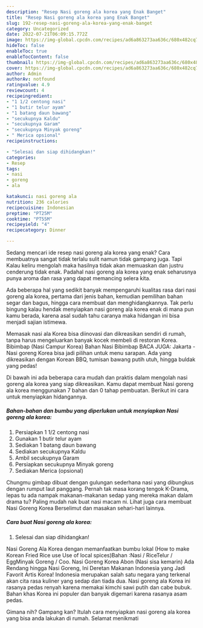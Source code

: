 ```yaml
---
description: "Resep Nasi goreng ala korea yang Enak Banget"
title: "Resep Nasi goreng ala korea yang Enak Banget"
slug: 192-resep-nasi-goreng-ala-korea-yang-enak-banget
category: Uncategorized
date: 2022-07-21T06:09:15.772Z
image: https://img-global.cpcdn.com/recipes/ad6a863273aa636c/680x482cq70/nasi-goreng-ala-korea-foto-resep-utama.jpg
hideToc: false
enableToc: true
enableTocContent: false
thumbnail: https://img-global.cpcdn.com/recipes/ad6a863273aa636c/680x482cq70/nasi-goreng-ala-korea-foto-resep-utama.jpg
cover: https://img-global.cpcdn.com/recipes/ad6a863273aa636c/680x482cq70/nasi-goreng-ala-korea-foto-resep-utama.jpg
author: Admin
authorAv: notfound
ratingvalue: 4.9
reviewcount: 4
recipeingredient:
- "1 1/2 centong nasi"
- "1 butir telur ayam"
- "1 batang daun bawang"
- "secukupnya Kaldu"
- "secukupnya Garam"
- "secukupnya Minyak goreng"
- " Merica opsional"
recipeinstructions:

- "Selesai dan siap dihidangkan!"
categories:
- Resep
tags:
- nasi
- goreng
- ala

katakunci: nasi goreng ala 
nutrition: 236 calories
recipecuisine: Indonesian
preptime: "PT25M"
cooktime: "PT55M"
recipeyield: "4"
recipecategory: Dinner

---
```



Sedang mencari ide resep nasi goreng ala korea yang enak? Cara membuatnya sangat tidak terlalu sulit namun tidak gampang juga. Tapi Kalau keliru mengolah maka hasilnya tidak akan memuaskan dan justru cenderung tidak enak. Padahal nasi goreng ala korea yang enak seharusnya punya aroma dan rasa yang dapat memancing selera kita.


Ada beberapa hal yang sedikit banyak mempengaruhi kualitas rasa dari nasi goreng ala korea, pertama dari jenis bahan, kemudian pemilihan bahan segar dan bagus, hingga cara membuat dan menghidangkannya. Tak perlu bingung kalau hendak menyiapkan nasi goreng ala korea enak di mana pun kamu berada, karena asal sudah tahu caranya maka hidangan ini bisa menjadi sajian istimewa.

Memasak nasi ala Korea bisa diinovasi dan dikreasikan sendiri di rumah, tanpa harus mengeluarkan banyak kocek membeli di restoran Korea. Bibimbap (Nasi Campur Korea) Bahan Nasi Bibimbap BACA JUGA: Jakarta - Nasi goreng Korea bisa jadi pilihan untuk menu sarapan. Ada yang dikreasikan dengan Korean BBQ, tumisan bawang putih utuh, hingga buldak yang pedas!


Di bawah ini ada beberapa cara mudah dan praktis dalam mengolah nasi goreng ala korea yang siap dikreasikan. Kamu dapat membuat Nasi goreng ala korea menggunakan 7 bahan dan 0 tahap pembuatan. Berikut ini cara untuk menyiapkan hidangannya.

<!--inarticleads1-->

##### Bahan-bahan dan bumbu yang diperlukan untuk menyiapkan Nasi goreng ala korea:

1. Persiapkan 1 1/2 centong nasi
1. Gunakan 1 butir telur ayam
1. Sediakan 1 batang daun bawang
1. Sediakan secukupnya Kaldu
1. Ambil secukupnya Garam
1. Persiapkan secukupnya Minyak goreng
1. Sediakan  Merica (opsional)


Chungmu gimbap dibuat dengan gulungan sederhana nasi yang dibungkus dengan rumput laut panggang. Pernah tak masa korang tengok K-Drama, lepas tu ada nampak makanan-makanan sedap yang mereka makan dalam drama tu? Paling mudah nak buat nasi macam ni. Lihat juga cara membuat Nasi Goreng Korea Berselimut dan masakan sehari-hari lainnya. 

<!--inarticleads2-->

##### Cara buat Nasi goreng ala korea:


1. Selesai dan siap dihidangkan!

Nasi Goreng Ala Korea dengan memanfaatkan bumbu lokal (How to make Korean Fried Rice use Use of local spices)Bahan :Nasi / RiceTelur / EggMinyak Goreng / Coo. Nasi Goreng Korea Abon (Nasi sisa kemarin) Ada Rendang hingga Nasi Goreng, Ini Deretan Makanan Indonesia yang Jadi Favorit Artis Korea! Indonesia merupakan salah satu negara yang terkenal akan cita rasa kuliner yang sedap dan tiada dua. Nasi goreng ala Korea ini rasanya pedas renyah karena memakai kimchi sawi putih dan cabe bubuk. Bahan khas Korea ini populer dan banyak digemari karena rasanya asam pedas. 

Gimana nih? Gampang kan? Itulah cara menyiapkan nasi goreng ala korea yang bisa anda lakukan di rumah. Selamat menikmati
